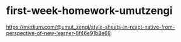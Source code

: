 # first-week-homework-umutzengi
https://medium.com/@umut_zengi/style-sheets-in-react-native-from-perspective-of-new-learner-8f46e91b8e69
